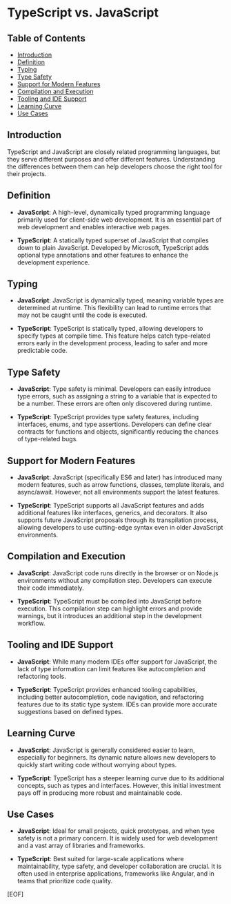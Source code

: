 # TypeScript vs. JavaScript

## Table of Contents

- [Introduction](#introduction)
- [Definition](#definition)
- [Typing](#typing)
- [Type Safety](#type-safety)
- [Support for Modern Features](#support-for-modern-features)
- [Compilation and Execution](#compilation-and-execution)
- [Tooling and IDE Support](#tooling-and-ide-support)
- [Learning Curve](#learning-curve)
- [Use Cases](#use-cases)

## Introduction

TypeScript and JavaScript are closely related programming languages, but they serve different purposes and offer different features. Understanding the differences between them can help developers choose the right tool for their projects.

## Definition

- **JavaScript**: A high-level, dynamically typed programming language primarily used for client-side web development. It is an essential part of web development and enables interactive web pages.

- **TypeScript**: A statically typed superset of JavaScript that compiles down to plain JavaScript. Developed by Microsoft, TypeScript adds optional type annotations and other features to enhance the development experience.

## Typing

- **JavaScript**: JavaScript is dynamically typed, meaning variable types are determined at runtime. This flexibility can lead to runtime errors that may not be caught until the code is executed.

- **TypeScript**: TypeScript is statically typed, allowing developers to specify types at compile time. This feature helps catch type-related errors early in the development process, leading to safer and more predictable code.

## Type Safety

- **JavaScript**: Type safety is minimal. Developers can easily introduce type errors, such as assigning a string to a variable that is expected to be a number. These errors are often only discovered during runtime.

- **TypeScript**: TypeScript provides type safety features, including interfaces, enums, and type assertions. Developers can define clear contracts for functions and objects, significantly reducing the chances of type-related bugs.

## Support for Modern Features

- **JavaScript**: JavaScript (specifically ES6 and later) has introduced many modern features, such as arrow functions, classes, template literals, and async/await. However, not all environments support the latest features.

- **TypeScript**: TypeScript supports all JavaScript features and adds additional features like interfaces, generics, and decorators. It also supports future JavaScript proposals through its transpilation process, allowing developers to use cutting-edge syntax even in older JavaScript environments.

## Compilation and Execution

- **JavaScript**: JavaScript code runs directly in the browser or on Node.js environments without any compilation step. Developers can execute their code immediately.

- **TypeScript**: TypeScript must be compiled into JavaScript before execution. This compilation step can highlight errors and provide warnings, but it introduces an additional step in the development workflow.

## Tooling and IDE Support

- **JavaScript**: While many modern IDEs offer support for JavaScript, the lack of type information can limit features like autocompletion and refactoring tools.

- **TypeScript**: TypeScript provides enhanced tooling capabilities, including better autocompletion, code navigation, and refactoring features due to its static type system. IDEs can provide more accurate suggestions based on defined types.

## Learning Curve

- **JavaScript**: JavaScript is generally considered easier to learn, especially for beginners. Its dynamic nature allows new developers to quickly start writing code without worrying about types.

- **TypeScript**: TypeScript has a steeper learning curve due to its additional concepts, such as types and interfaces. However, this initial investment pays off in producing more robust and maintainable code.

## Use Cases

- **JavaScript**: Ideal for small projects, quick prototypes, and when type safety is not a primary concern. It is widely used for web development and a vast array of libraries and frameworks.

- **TypeScript**: Best suited for large-scale applications where maintainability, type safety, and developer collaboration are crucial. It is often used in enterprise applications, frameworks like Angular, and in teams that prioritize code quality.

[EOF]
